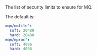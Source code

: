 The list of security limits to ensure for MQ.

The default is:

```yaml
mqm/nofile":
  soft: 20480
  hard: 20480
mqm/nproc":
  soft: 4096
  hard: 4096
```


